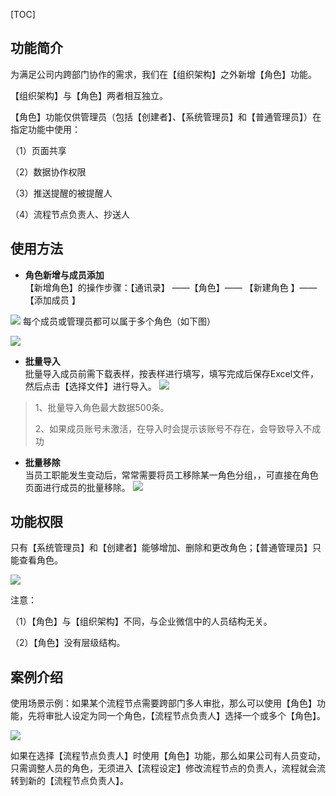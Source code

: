 [TOC]
## 功能简介

为满足公司内跨部门协作的需求，我们在【组织架构】之外新增【角色】功能。

【组织架构】与【角色】两者相互独立。

【角色】功能仅供管理员（包括【创建者】、【系统管理员】和【普通管理员】）在指定功能中使用：

（1）页面共享

（2）数据协作权限

（3）推送提醒的被提醒人

（4）流程节点负责人、抄送人

## 使用方法
* **角色新增与成员添加**<br>
【新增角色】的操作步骤：【通讯录】 ——【角色】—— 【新建角色 】——【添加成员 】


![](http://docfiles.baibaoyun.com/FkHkLFlOgzCrV2HpPINB5OduTOrG)
每个成员或管理员都可以属于多个角色（如下图）

![](http://docfiles.baibaoyun.com/Fik19oZCsRUHhlf2KxPHBuCkhdBT)

* **批量导入**<br>
批量导入成员前需下载表样，按表样进行填写，填写完成后保存Excel文件，然后点击【选择文件】进行导入。
![](http://docfiles.baibaoyun.com/FiZbqaVS9fwUR-3AIU8FXuYFmEM0)


> 1、批量导入角色最大数据500条。
>
>2、如果成员账号未激活，在导入时会提示该账号不存在，会导致导入不成功

* **批量移除**<br>
当员工职能发生变动后，常常需要将员工移除某一角色分组，，可直接在角色页面进行成员的批量移除。 
![](http://docfiles.baibaoyun.com/FmVEhZfeqX1AqOGxJPPDAJUJ-t-u)


## 功能权限

只有【系统管理员】和【创建者】能够增加、删除和更改角色；【普通管理员】只能查看角色。

![](http://docfiles.baibaoyun.com/FnlJOd_ny6PWnbq0nPCITwE-eXz4)

注意：

（1）【角色】与【组织架构】不同，与企业微信中的人员结构无关。

（2）【角色】没有层级结构。

## 案例介绍

使用场景示例：如果某个流程节点需要跨部门多人审批，那么可以使用【角色】功能，先将审批人设定为同一个角色，【流程节点负责人】选择一个或多个【角色】。

![](http://docfiles.baibaoyun.com/FpjOpgrsgWdUwaMYQHfLVok8pMOZ)

如果在选择【流程节点负责人】时使用【角色】功能，那么如果公司有人员变动，只需调整人员的角色，无须进入【流程设定】修改流程节点的负责人，流程就会流转到新的【流程节点负责人】。